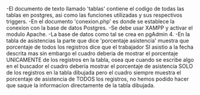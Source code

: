-El documento de texto llamado 'tablas' contiene el codigo de todas las tablas en postgres, asi como las funciones utilizadas y sus respectivos triggers.
-En el documento 'conexion.php' es donde se establece la conexion con la base de datos Postgres.
-Se debe usar XAMPP  y activar el modulo Apache.
-La base de datos como tal se crea en pgAdmin 4.
-En la tabla de asistencias la parte que dice 'porcentaje asistencia' muestra que porcentaje de todos los registros dice que el trabajador SI asistio a la fecha      descrita mas sin embargo el cuadro deberia de mostrar el porcentaje UNICAMENTE de los registros en la tabla, osea que cuando se escribe algo en el buscador el cuadro deberia mostrar el porcentaje de asistencia SOLO de los registros en la tabla dibujada pero el cuadro siempre muestra el porcentaje de asistencia de TODOS los registros, no hemos podido hacer que saque la informacion directamente de la tabla dibujada.
